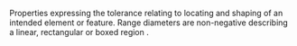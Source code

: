 Properties expressing the tolerance relating to locating and shaping of an intended element or feature. Range diameters are non-negative describing a linear, rectangular or boxed region  .
